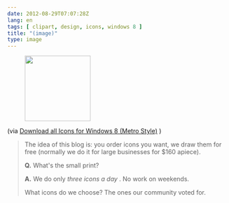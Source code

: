 ```yaml
---
date: 2012-08-29T07:07:28Z
lang: en
tags: [ clipart, design, icons, windows 8 ]
title: "(image)"
type: image
---
```


<figure>
<a
href="https://hugo.ferreira.cc/via-download-all-icons-for-windows-8-metro/attachment/669/"
rel="attachment"><img
src="/wp-content/uploads/2012/08/tumblr_m9ijf2OigX1qz82meo1_500-150x150.png"
width="150" height="150" /></a></figure>

(via [Download all Icons for Windows 8 (Metro
Style)](http://icons8.com/download-huge-windows8-set/) )

> The idea of this blog is: you order icons you want, we draw them for
> free (normally we do it for large businesses for \$160 apiece).
>
> **Q.** What's the small print?
>
> **A.** We do only *three icons a day* . No work on weekends.
>
> What icons do we choose? The ones our community voted for.

